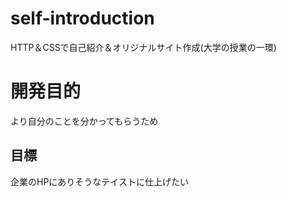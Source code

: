 # self-introduction
HTTP＆CSSで自己紹介＆オリジナルサイト作成(大学の授業の一環)

# 開発目的
より自分のことを分かってもらうため

## 目標
企業のHPにありそうなテイストに仕上げたい
